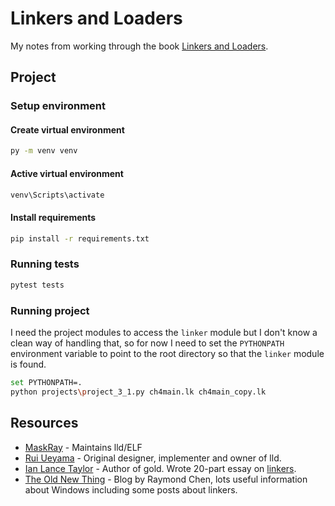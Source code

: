 # Linkers and Loaders

My notes from working through the book [Linkers and Loaders](https://linker.iecc.com/).

## Project

### Setup environment

#### Create virtual environment

```sh
py -m venv venv
```

#### Active virtual environment

```sh
venv\Scripts\activate
```

#### Install requirements

```sh
pip install -r requirements.txt
```

### Running tests

```sh
pytest tests
```

### Running project

I need the project modules to access the `linker` module but I don't know a clean way of handling that, so for now I
need to set the `PYTHONPATH` environment variable to point to the root directory so that the `linker` module is found.

```sh
set PYTHONPATH=.
python projects\project_3_1.py ch4main.lk ch4main_copy.lk
```

## Resources

* [MaskRay](https://maskray.me/blog/) - Maintains lld/ELF
* [Rui Ueyama](https://www.sigbus.info/) - Original designer, implementer and owner of lld.
* [Ian Lance Taylor](https://www.airs.com/ian/) - Author of gold. Wrote 20-part essay on
  [linkers](https://lwn.net/Articles/276782/).
* [The Old New Thing](https://devblogs.microsoft.com/oldnewthing/) - Blog by Raymond Chen, lots useful information
  about Windows including some posts about linkers.
